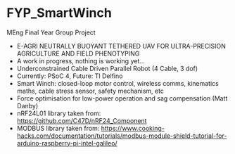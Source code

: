 # FYP_SmartWinch
MEng Final Year Group Project

* E-AGRI NEUTRALLY BUOYANT TETHERED UAV FOR ULTRA-PRECISION AGRICULTURE AND FIELD PHENOTYPING
* A work in progress, nothing is working yet...
* Underconstrained Cable Driven Parallel Robot (4 Cable, 3 dof)
* Currently: PSoC 4, Future: TI Delfino 
* Smart Winch: closed-loop motor control, wireless comms, kinematics maths, cable stress sensor, safety mechanism, etc
* Force optimisation for low-power operation and sag compensation (Matt Danby)
* nRF24L01 library taken from: https://github.com/C47D/nRF24_Component
* MODBUS library taken from: https://www.cooking-hacks.com/documentation/tutorials/modbus-module-shield-tutorial-for-arduino-raspberry-pi-intel-galileo/